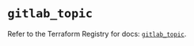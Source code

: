 # `gitlab_topic`

Refer to the Terraform Registry for docs: [`gitlab_topic`](https://registry.terraform.io/providers/gitlabhq/gitlab/16.9.1/docs/resources/topic).

